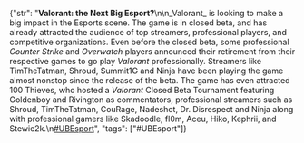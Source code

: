 {"str": "**Valorant: the Next Big Esport?**\n\n_Valorant_ is looking to make a big impact in the Esports scene. The game is in closed beta, and has already attracted the audience of top streamers, professional players, and competitive organizations. Even before the closed beta, some professional _Counter Strike_ and _Overwatch_ players announced their retirement from their respective games to go play _Valorant_ professionally. Streamers like TimTheTatman, Shroud, Summit1G and Ninja have been playing the game almost nonstop since the release of the beta. The game has even attracted 100 Thieves, who hosted a _Valorant_ Closed Beta Tournament featuring Goldenboy and Rivington as commentators, professional streamers such as Shroud, TimTheTatman, CouRage, Nadeshot, Dr. Disrespect and Ninja along with professional gamers like Skadoodle, fl0m, Aceu, Hiko, Kephrii, and Stewie2k.\n[#UBEsport](/blog?tag=UBEsport)", "tags": ["#UBEsport"]}